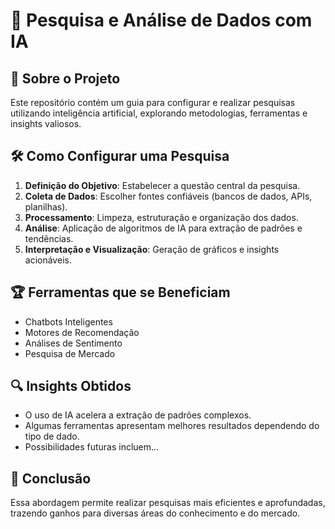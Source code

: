 # 🚀 Pesquisa e Análise de Dados com IA  

## 📌 Sobre o Projeto  
Este repositório contém um guia para configurar e realizar pesquisas utilizando inteligência artificial, explorando metodologias, ferramentas e insights valiosos.  

## 🛠 Como Configurar uma Pesquisa  
1. **Definição do Objetivo**: Estabelecer a questão central da pesquisa.  
2. **Coleta de Dados**: Escolher fontes confiáveis (bancos de dados, APIs, planilhas).  
3. **Processamento**: Limpeza, estruturação e organização dos dados.  
4. **Análise**: Aplicação de algoritmos de IA para extração de padrões e tendências.  
5. **Interpretação e Visualização**: Geração de gráficos e insights acionáveis.  

## 🏆 Ferramentas que se Beneficiam  
- Chatbots Inteligentes  
- Motores de Recomendação  
- Análises de Sentimento  
- Pesquisa de Mercado  

## 🔍 Insights Obtidos  
- O uso de IA acelera a extração de padrões complexos.  
- Algumas ferramentas apresentam melhores resultados dependendo do tipo de dado.  
- Possibilidades futuras incluem...  

## 📎 Conclusão  
Essa abordagem permite realizar pesquisas mais eficientes e aprofundadas, trazendo ganhos para diversas áreas do conhecimento e do mercado.  

